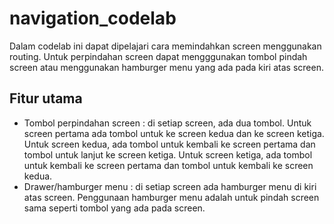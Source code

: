 # navigation_codelab
Dalam codelab ini dapat dipelajari cara memindahkan screen menggunakan routing. Untuk perpindahan screen dapat mengggunakan tombol pindah screen atau menggunakan hamburger menu yang ada pada kiri atas screen. 

## Fitur utama
- Tombol perpindahan screen : di setiap screen, ada dua tombol. Untuk screen pertama ada tombol untuk ke screen kedua dan ke screen ketiga. Untuk screen kedua, ada tombol untuk kembali ke screen pertama dan tombol untuk lanjut ke screen ketiga. Untuk screen ketiga, ada tombol untuk kembali ke screen pertama dan tombol untuk kembali ke screen kedua.
- Drawer/hamburger menu : di setiap screen ada hamburger menu di kiri atas screen. Penggunaan hamburger menu adalah untuk pindah screen sama seperti tombol yang ada pada screen.
